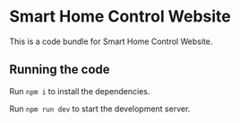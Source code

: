 
  # Smart Home Control Website

  This is a code bundle for Smart Home Control Website.

  ## Running the code

  Run `npm i` to install the dependencies.

  Run `npm run dev` to start the development server.
  
